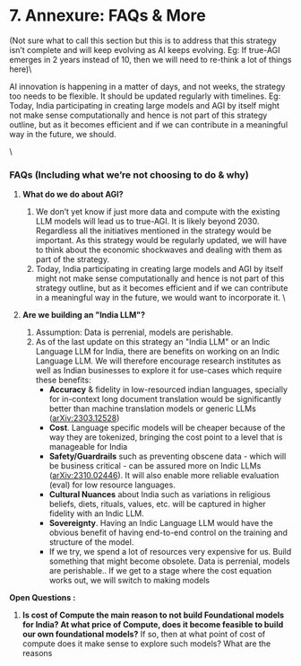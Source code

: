 # 7. Annexure: FAQs & More

(Not sure what to call this section but this is to address that this strategy isn’t complete and will keep evolving as AI keeps evolving. Eg: If true-AGI emerges in 2 years instead of 10, then we will need to re-think a lot of things here)\


AI innovation is happening in a matter of days, and not weeks, the strategy too needs to be flexible. It should be updated regularly with timelines. Eg: Today, India participating in creating large models and AGI by itself might not make sense computationally and hence is not part of this strategy outline, but as it becomes efficient and if we can contribute in a meaningful way in the future, we should.

\


### FAQs (Including what we’re not choosing to do & why)

1. **What do we do about AGI?**
   1. We don’t yet know if just more data and compute with the existing LLM models will lead us to true-AGI. It is likely beyond 2030. Regardless all the initiatives mentioned in the strategy would be important. As this strategy would be regularly updated, we will have to think about the economic shockwaves and dealing with them as part of the strategy.
   2. Today, India participating in creating large models and AGI by itself might not make sense computationally and hence is not part of this strategy outline, but as it becomes efficient and if we can contribute in a meaningful way in the future, we would want to incorporate it. \

2. **Are we building an "India LLM"?**&#x20;
   1. Assumption: Data is perrenial, models are perishable.
   2. As of the last update on this strategy an "India LLM" or an Indic Language LLM for India, there are benefits on working on an Indic Language LLM. We will therefore encourage research institutes as well as Indian businesses to explore it for use-cases which require these benefits:
      * **Accuracy** & fidelity in low-resourced indian languages, specially for in-context long document translation would be significantly better than machine translation models or generic LLMs ([arXiv:2303.12528](https://arxiv.org/abs/2303.12528))
      * **Cost**. Language specific models will be cheaper because of the way they are tokenized, bringing the cost point to a level that is manageable for India
      * **Safety/Guardrails** such as preventing obscene data - which will be business critical - can be assured more on Indic LLMs ([arXiv:2310.02446](https://arxiv.org/abs/2310.02446)). It will also enable more reliable evaluation (eval) for low resource languages.
      * **Cultural Nuances** about India such as variations in religious beliefs, diets, rituals, values, etc. will be captured in higher fidelity with an Indic LLM.&#x20;
      * **Sovereignty**. Having an Indic Language LLM would have the obvious benefit of having end-to-end control on the training and structure of the model.
      * If we try, we spend a lot of resources very expensive for us. Build something that might become obsolete. Data is perrenial, models are perishable.. If we get to a stage where the cost equation works out, we will switch to making models

**Open Questions :**&#x20;

1. **Is cost of Compute the main reason to not build Foundational models for India? At what price of Compute, does it become feasible to build our own foundational models?** If so, then at what point of cost of compute does it make sense to explore such models? What are the reasons &#x20;

